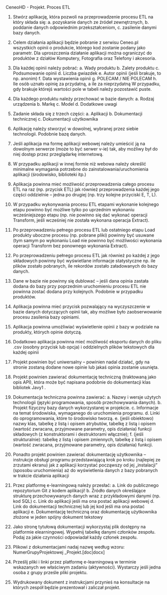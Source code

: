 CeneoHD - Projekt. Proces ETL

1. Stwórz aplikację, która pozwoli na przeprowadzenie procesu ETL na który składa
się:
    a. pozyskanie danych ze źródeł zewnętrznych,
    b. poddanie danych odpowiednim przekształceniom,
    c. zasilenie danymi bazy danych.
2. Celem działania aplikacji będzie pobranie z serwisu Ceneo.pl wszystkich opinii o
produkcie, którego kod zostanie podany jako parametr. Dla uproszczenia
działanie aplikacji można ograniczyć do produktów z działów Komputery,
Fotografia oraz Telefony i akcesoria.
3. Dla każdej opinii należy pobrać:
    a. Wady produktu
    b. Zalety produktu
    c. Podsumowanie opinii
    d. Liczba gwiazdek
    e. Autor opinii (jeśli brakuje, to np. anonim)
    f. Data wystawienia opinii
    g. POLECAM / NIE POLECAM
    h. Ile osób uznało opinię za przydatną, a ile za nieprzydatną
W przypadku, gdy brakuje którejś wartości pole w tabeli należy pozostawić
puste.
4. Dla każdego produktu należy przechować w bazie danych:
    a. Rodzaj urządzenia
    b. Markę
    c. Model
    d. Dodatkowe uwagi 

1. Zadanie składa się z trzech części:
a. Aplikacji
b. Dokumentacji technicznej
c. Dokumentacji użytkownika 

2. Aplikację należy stworzyć w dowolnej, wybranej przez siebie technologii. Podobnie
bazę danych.
3. Jeśli aplikacja ma formę aplikacji webowej należy umieścić ją na dowolnym
serwerze (może to być serwer v-ie) tak, aby możliwy był do niej dostęp przez
przeglądarkę internetową.
4. W przypadku aplikacji w innej formie niż webowa należy określić minimalne
wymagania potrzebne do zainstalowania/uruchomienia aplikacji (środowisko,
biblioteki itp.)
5. Aplikacja powinna mieć możliwość przeprowadzenia całego procesu ETL na raz
(np. przycisk ETL) jak również przeprowadzenia każdej jego części oddzielnie –
jedna po drugiej (np. trzy kolejne przyciski E, T, L).
6. W przypadku wykonywania procesu ETL etapami wykonanie kolejnego etapu
powinno być możliwe tylko po uprzednim wykonaniu wcześniejszego etapu (np.
nie powinno się dać wykonać operacji Transform, jeśli wcześniej nie została
wykonana operacja Extract).
7. Po przeprowadzeniu pełnego procesu ETL lub ostatniego etapu Load produkty
uboczne procesu (np. pobrane pliki) powinny być usuwane (tym samym po
wykonaniu Load nie powinno być możliwości wykonania operacji Transform bez
ponownego wykonania Extract).
8. Po przeprowadzeniu pełnego procesu ETL jak również po każdej z jego
składowych powinny być wyświetlane informacje statystyczne np. ile plików
zostało pobranych, ile rekordów zostało załadowanych do bazy danych.
9. Dane w bazie nie powinny się dublować – jeśli dana opinia zastała dodana do
bazy przy poprzednim uruchomieniu procesu ETL nie powinna zostać dodana
przy kolejnych. Podobnie w przypadku produktów.
10. Aplikacja powinna mieć przycisk pozwalający na wyczyszczenie w bazie danych
dotyczących opinii tak, aby możliwe było zaobserwowanie procesu zasilenia bazy
opiniami.
11. Aplikacja powinna umożliwiać wyświetlenie opinii z bazy w podziale na produkty,
których opinie dotyczą.
12. Dodatkowo aplikacja powinna mieć możliwość eksportu danych do pliku .csv
(osobny przycisk lub opcja) i oddzielnych plików tekstowych dla każdej opinii
13. Projekt powinien być uniwersalny – powinien nadal działać, gdy na stronie
zostaną dodane nowe opinie lub jakaś opinia zostanie usunięta. 
15. Projekt powinien zawierać dokumentację techniczną (traktowaną jako opis API),
która może być napisana podobnie do dokumentacji klas bibliotek Javy1
.
16. Dokumentacja techniczna powinna zawierać:
a. Nazwy i wersje użytych technologii (języki programowania, sposób
przechowywania danych).
b. Projekt fizyczny bazy danych wykorzystanej w projekcie.
c. Informacje na temat środowiska, wymaganego do uruchomienia programu.
d. Linki do oprogramowania, które to środowisko tworzą.
e. (jeśli obiektowo) nazwy klas, tabelkę z listą i opisem atrybutów, tabelkę z
listą i opisem (wartość zwracana, przyjmowane parametry, opis działania)
funkcji składowych (z konstruktorami i destruktorami włącznie);
f. (jeśli strukturalnie): tabelkę z listą i opisem zmiennych, tabelkę z listą i
opisem (wartość zwracana, przyjmowane parametry, opis działania)
funkcji.
17. Ponadto projekt powinien zawierać dokumentację użytkownika – instrukcje
obsługi programu przedstawiającą krok po kroku (najlepiej ze zrzutami ekranu)
jak z aplikacji korzystać począwszy od jej „instalacji” (sposobu uruchomienia) aż
do wyświetlenia danych z bazy pobranych w trakcie działania aplikacji 

1. Przez platformę e-learningową należy przesłać:
a. Link do publicznego repozytorium Git z kodem aplikacji!
b. Źródło danych określające strukturę przechowywanych danych wraz z
przykładowymi danymi (np. kod SQL)
c. Link do aplikacji jeśli ma ona postać aplikacji webowej
d. Link do dokumentacji technicznej lub jej kod jeśli ma ona postać aplikacji
e. Dokumentację techniczną oraz dokumentację użytkownika złożone w jeden
spójny dokument tekstowy
2. Jako stronę tytułową dokumentacji wykorzystaj plik dostępny na platformie elearningowej.
Wypełnij tabelkę danymi członków zespołu. Podaj za jakie
czynności odpowiadał każdy członek zespołu.
3. Plikowi z dokumentacjami nadaj nazwę według wzoru: NumerGrupyProjektowej
_Projekt.[doc|docx]
4. Prześlij pliki i linki przez platformę e-learningową w terminie wskazanych we
właściwym zadaniu (aktywności). Wystarczy jeśli jedna osoba z grupy prześle
pliki projektu.
5. Wydrukowany dokument z instrukcjami przynieś na konsultacje na których
zespół będzie prezentował i zaliczał projekt. 


